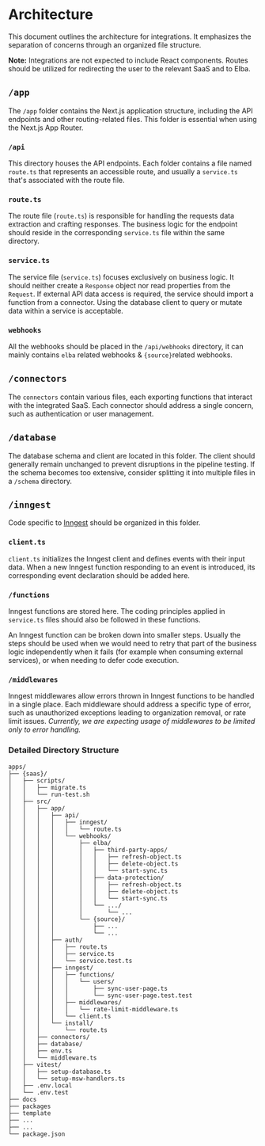 # Architecture

This document outlines the architecture for integrations. It emphasizes the separation of concerns through an organized file structure.

**Note:** Integrations are not expected to include React components. Routes should be utilized for redirecting the user to the relevant SaaS and to Elba.

## `/app`

The `/app` folder contains the Next.js application structure, including the API endpoints and other routing-related files. This folder is essential when using the Next.js App Router.


### `/api`

This directory houses the API endpoints. Each folder contains a file named `route.ts` that represents an accessible route, and usually a `service.ts` that's associated with the route file.

### `route.ts`

The route file (`route.ts`) is responsible for handling the requests data extraction and crafting responses. The business logic for the endpoint should reside in the corresponding `service.ts` file within the same directory.

### `service.ts`

The service file (`service.ts`) focuses exclusively on business logic. It should neither create a `Response` object nor read properties from the `Request`. If external API data access is required, the service should import a function from a connector. Using the database client to query or mutate data within a service is acceptable.

### `webhooks`

All the webhooks should be placed in the `/api/webhooks` directory, it can mainly contains `elba` related webhooks & `{source}`related webhooks.


## `/connectors`

The `connectors` contain various files, each exporting functions that interact with the integrated SaaS. Each connector should address a single concern, such as authentication or user management.

## `/database`

The database schema and client are located in this folder. The client should generally remain unchanged to prevent disruptions in the pipeline testing. If the schema becomes too extensive, consider splitting it into multiple files in a `/schema` directory.

## `/inngest`

Code specific to [Inngest](https://www.inngest.com/) should be organized in this folder.

### `client.ts`

`client.ts` initializes the Inngest client and defines events with their input data. When a new Inngest function responding to an event is introduced, its corresponding event declaration should be added here.

### `/functions`

Inngest functions are stored here. The coding principles applied in `service.ts` files should also be followed in these functions.

An Inngest function can be broken down into smaller steps. Usually the steps should be used when we would need to retry that part of the business logic independently when it fails (for example when consuming external services), or when needing to defer code execution.

### `/middlewares`

Inngest middlewares allow errors thrown in Inngest functions to be handled in a single place. Each middleware should address a specific type of error, such as unauthorized exceptions leading to organization removal, or rate limit issues.
_Currently, we are expecting usage of middlewares to be limited only to error handling._


### Detailed Directory Structure

```
apps/
├── {saas}/
│   ├── scripts/
│   │   ├── migrate.ts
│   │   └── run-test.sh
│   ├── src/
│   │   ├── app/
│   │   │   ├── api/
│   │   │   │   ├── inngest/
│   │   │   │   │   └── route.ts
│   │   │   │   └── webhooks/
│   │   │   │       ├── elba/
│   │   │   │       │   ├── third-party-apps/
│   │   │   │       │   │   ├── refresh-object.ts
│   │   │   │       │   │   ├── delete-object.ts
│   │   │   │       │   │   └── start-sync.ts
│   │   │   │       │   ├── data-protection/
│   │   │   │       │   │   ├── refresh-object.ts
│   │   │   │       │   │   ├── delete-object.ts
│   │   │   │       │   │   └── start-sync.ts
│   │   │   │       │   └── .../
│   │   │   │       │       └── ...
│   │   │   │       └── {source}/
│   │   │   │           ├── ...
│   │   │   │           └── ...
│   │   │   ├── auth/
│   │   │   │   ├── route.ts
│   │   │   │   ├── service.ts
│   │   │   │   └── service.test.ts
│   │   │   ├── inngest/
│   │   │   │   ├── functions/
│   │   │   │   │   └── users/
│   │   │   │   │       ├── sync-user-page.ts
│   │   │   │   │       └── sync-user-page.test.test
│   │   │   │   ├── middlewares/
│   │   │   │   │   └── rate-limit-middleware.ts
│   │   │   │   └── client.ts
│   │   │   └── install/
│   │   │       └── route.ts
│   │   ├── connectors/
│   │   ├── database/
│   │   ├── env.ts
│   │   └── middleware.ts
│   ├── vitest/
│   │   ├── setup-database.ts
│   │   └── setup-msw-handlers.ts
│   ├── .env.local
│   └── .env.test
├── docs
├── packages
├── template
├── ...
├── ...
└── package.json
```